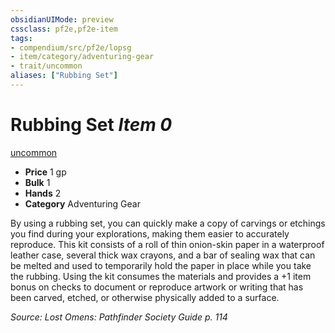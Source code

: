 ```yaml
---
obsidianUIMode: preview
cssclass: pf2e,pf2e-item
tags:
- compendium/src/pf2e/lopsg
- item/category/adventuring-gear
- trait/uncommon
aliases: ["Rubbing Set"]
---
```

# Rubbing Set *Item 0*  
[uncommon](../../../Rules/traits/uncommon.md)  

- **Price** 1 gp
- **Bulk** 1
- **Hands** 2
- **Category** Adventuring Gear

By using a rubbing set, you can quickly make a copy of carvings or etchings you find during your explorations, making them easier to accurately reproduce. This kit consists of a roll of thin onion-skin paper in a waterproof leather case, several thick wax crayons, and a bar of sealing wax that can be melted and used to temporarily hold the paper in place while you take the rubbing. Using the kit consumes the materials and provides a +1 item bonus on checks to document or reproduce artwork or writing that has been carved, etched, or otherwise physically added to a surface.

*Source: Lost Omens: Pathfinder Society Guide p. 114*